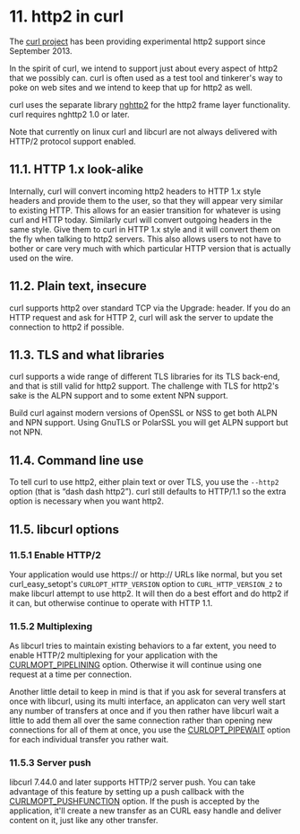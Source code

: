 # 11. http2 in curl

The [curl project](https://curl.haxx.se/) has been providing experimental http2
support since September 2013.

In the spirit of curl, we intend to support just about every aspect of http2 that we possibly can. curl is often used as a test tool and tinkerer's way to poke on web sites and we intend to keep that up for http2 as well.

curl uses the separate library [nghttp2](https://nghttp2.org/) for the http2
frame layer functionality. curl requires nghttp2 1.0 or later.

Note that currently on linux curl and libcurl are not always delivered with
HTTP/2 protocol support enabled.

## 11.1. HTTP 1.x look-alike

Internally, curl will convert incoming http2 headers to HTTP 1.x style headers and provide them to the user, so that they will appear very similar to existing HTTP. This allows for an easier transition for whatever is using curl and HTTP today. Similarly curl will convert outgoing headers in the same style. Give them to curl in HTTP 1.x style and it will convert them on the fly when talking to http2 servers. This also allows users to not have to bother or care very much with which particular HTTP version that is actually used on the wire.

## 11.2. Plain text, insecure

curl supports http2 over standard TCP via the Upgrade: header. If you do an
HTTP request and ask for HTTP 2, curl will ask the server to update the
connection to http2 if possible.

## 11.3. TLS and what libraries

curl supports a wide range of different TLS libraries for its TLS back-end, and that is still valid for http2 support. The challenge with TLS for http2's sake is the ALPN support and to some extent NPN support.

Build curl against modern versions of OpenSSL or NSS to get both ALPN and NPN support. Using GnuTLS or PolarSSL you will get ALPN support but not NPN.

## 11.4. Command line use

To tell curl to use http2, either plain text or over TLS, you use the
`--http2` option (that is “dash dash http2”). curl still defaults to HTTP/1.1
so the extra option is necessary when you want http2.

## 11.5. libcurl options

### 11.5.1 Enable HTTP/2

Your application would use https:// or http:// URLs like normal, but you set
curl_easy_setopt's `CURLOPT_HTTP_VERSION` option to `CURL_HTTP_VERSION_2` to
make libcurl attempt to use http2. It will then do a best effort and do http2
if it can, but otherwise continue to operate with HTTP 1.1.

### 11.5.2 Multiplexing

As libcurl tries to maintain existing behaviors to a far extent, you need to
enable HTTP/2 multiplexing for your application with the
[CURLMOPT_PIPELINING](https://curl.haxx.se/libcurl/c/CURLMOPT_PIPELINING.html)
option. Otherwise it will continue using one request at a time per connection.

Another little detail to keep in mind is that if you ask for several transfers
at once with libcurl, using its multi interface, an applicaton can very well
start any number of transfers at once and if you then rather have libcurl wait
a little to add them all over the same connection rather than opening new
connections for all of them at once, you use the
[CURLOPT_PIPEWAIT](https://curl.haxx.se/libcurl/c/CURLOPT_PIPEWAIT.html) option
for each individual transfer you rather wait.

### 11.5.3 Server push

libcurl 7.44.0 and later supports HTTP/2 server push. You can take advantage
of this feature by setting up a push callback with the
[CURLMOPT_PUSHFUNCTION](https://curl.haxx.se/libcurl/c/CURLMOPT_PUSHFUNCTION.html)
option. If the push is accepted by the application, it'll create a new
transfer as an CURL easy handle and deliver content on it, just like any other
transfer.
